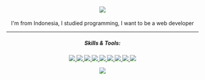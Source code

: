 ### <h1 align="center"><img src="https://readme-typing-svg.herokuapp.com/?lines=Hello,+everyone!;+My+name+is+Muhammad+Reza.;Welcome+to+my+profile!&center=true&size=27"></h1>

<p align="center">I'm from Indonesia, I studied programming, I want to be a web developer</p>
<hr>
<h5 align="center"> Skills & Tools: </h5>

<p align="center"> 
 <a href="https://html.com/">
    <img src="https://img.shields.io/badge/HTML-E34F26?style=for-the-badge&logo=HTML5&logoColor=white">
  </a>
  <a href="https://www.w3schools.com/css/">
    <img src="https://img.shields.io/badge/CSS-1572B6?style=for-the-badge&logo=CSS3&logoColor=white">
  </a>
 <a href="https://sass-lang.com/">
    <img src="https://img.shields.io/badge/sass-e329d0?style=for-the-badge&logo=sass&logoColor=white">
  </a>
 <a href="https://www.php.net/">
    <img src="https://img.shields.io/badge/Php-203391?style=for-the-badge&logo=PHP&logoColor=white">
  </a>
  <a href="https://www.javascript.com/">
    <img src="https://img.shields.io/badge/JavaScript-323330?style=for-the-badge&logo=javascript&logoColor=F7DF1E">
  </a>
  <a href="https://www.json.org/json-en.html">
    <img src="https://img.shields.io/badge/JSON-000000?style=for-the-badge&logo=JSON&logoColor=white">
  </a>
  <a href="https://getbootstrap.com/">
    <img src="https://img.shields.io/badge/bootstrap-203391?style=for-the-badge&logo=bootstrap&logoColor=white">
  </a>
  <a href="https://laravel.com/">
    <img src="https://img.shields.io/badge/laravel-e00025?&style=for-the-badge&logo=laravel&logoColor=white">
  </a>
  <a href="https://git-scm.com/">
    <img src="https://img.shields.io/badge/git-F05032?&style=for-the-badge&logo=git&logoColor=white">
  </a>
</p>

<p align="center">
  <a href="https://github.com/anuraghazra/convoychat">
    <img align="center" margin-left="20px" src="https://github-readme-stats.vercel.app/api/top-langs/?username=murezz&layout=compact&theme=radical" />
  </a>
 </p>

<!--
**rejakartans/rejakartans** is a ✨ _special_ ✨ repository because its `README.md` (this file) appears on your GitHub profile.

Here are some ideas to get you started:

- 🔭 I’m currently working on ...
- 🌱 I’m currently learning ...
- 👯 I’m looking to collaborate on ...
- 🤔 I’m looking for help with ...
- 💬 Ask me about ...
- 📫 How to reach me: ...
-  Pronouns: ...
- ⚡ Fun fact: ...
-->
